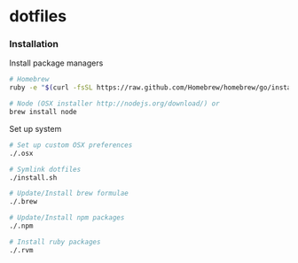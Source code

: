 dotfiles
========

### Installation

Install package managers

```bash
# Homebrew
ruby -e "$(curl -fsSL https://raw.github.com/Homebrew/homebrew/go/install)"

# Node (OSX installer http://nodejs.org/download/) or
brew install node
```

Set up system
```bash
# Set up custom OSX preferences
./.osx

# Symlink dotfiles
./install.sh

# Update/Install brew formulae
./.brew

# Update/Install npm packages
./.npm

# Install ruby packages
./.rvm
```
